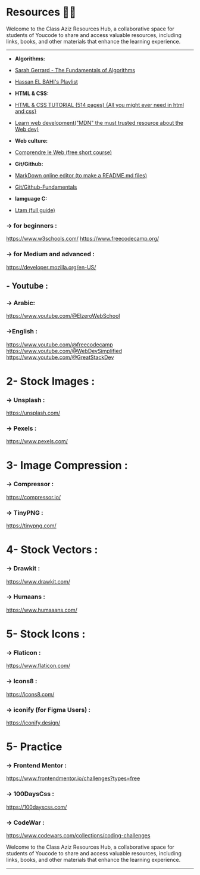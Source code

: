 
# Resources 🔗🔗

  

Welcome to the Class Aziz Resources Hub, a collaborative space for students of Youcode to share and access valuable resources, including links, books, and other materials that enhance the learning experience.

  

---

  

-  **Algorithms:**


  

- [Sarah Gerrard - The Fundamentals of Algorithms](https://blog.sarahgerrard.me/the-fundamentals-of-algorithms)

  

- [Hassan EL BAHI's Playlist](https://www.youtube.com/playlist?list=PLZpzLuUp9qXyWylaS9C8Z4uIKWZxQc3Cq)

  

-  **HTML & CSS:**

- [HTML & CSS TUTORIAL (514 pages) {All you might ever need in html and css}](https://www.google.com/url?sa=i&url=https%3A%2F%2Fwtf.tw%2Fref%2Fduckett.pdf&psig=AOvVaw0ml-6pXKdmFT9YWS-NSvY_&ust=1698229382522000&source=images&cd=vfe&opi=89978449&ved=0CBQQ3YkBahcKEwjo4pnMu46CAxUAAAAAHQAAAAAQBA)
 

-  [ Learn web development("MDN" the must trusted resource about the Web dev)](https://www.google.com/url?sa=i&url=https%3A%2F%2Fwtf.tw%2Fref%2Fduckett.pdf&psig=AOvVaw0ml-6pXKdmFT9YWS-NSvY_&ust=1698229382522000&source=images&cd=vfe&opi=89978449&ved=0CBQQ3YkBahcKEwjo4pnMu46CAxUAAAAAHQAAAAAQBA)
-  **Web culture:**

- [Comprendre le Web (free short course)](https://openclassrooms.com/fr/courses/1946386-comprendre-le-web)

-  **Git/Github:**
- [MarkDown online editor (to make a README.md files)](https://stackedit.io/)

- [Git/Github-Fundamentals](https://github.com/abdeljabaraitayoub/Github-Git-Fondamentals)



-  **lamguage C:**

- [Ltam (full guide)](https://www.ltam.lu/cours-c/prg-c_c.htm)




### -> for beginners :

https://www.w3schools.com/
https://www.freecodecamp.org/

### -> for Medium and advanced :

https://developer.mozilla.org/en-US/

  

## - Youtube :

### -> Arabic:

https://www.youtube.com/@ElzeroWebSchool
### ->English :
https://www.youtube.com/@freecodecamp
https://www.youtube.com/@WebDevSimplified
https://www.youtube.com/@GreatStackDev

  

# 2- Stock Images :

  

### -> Unsplash :

https://unsplash.com/

### -> Pexels :

https://www.pexels.com/

  

# 3- Image Compression :

  

### -> Compressor :

https://compressor.io/

### -> TinyPNG :

https://tinypng.com/

  

# 4- Stock Vectors :

  

### -> Drawkit :

https://www.drawkit.com/

### -> Humaans :

https://www.humaaans.com/

  

# 5- Stock Icons :

  

### -> Flaticon :

https://www.flaticon.com/

  

### -> Icons8 :

https://icons8.com/

### -> iconify (for Figma Users) :
  https://iconify.design/

# 5- Practice

  

### -> Frontend Mentor :

https://www.frontendmentor.io/challenges?types=free

### -> 100DaysCss :

https://100dayscss.com/

### -> CodeWar :

https://www.codewars.com/collections/coding-challenges

  

Welcome to the Class Aziz Resources Hub, a collaborative space for students of Youcode to share and access valuable resources, including links, books, and other materials that enhance the learning experience.

  

---

  
